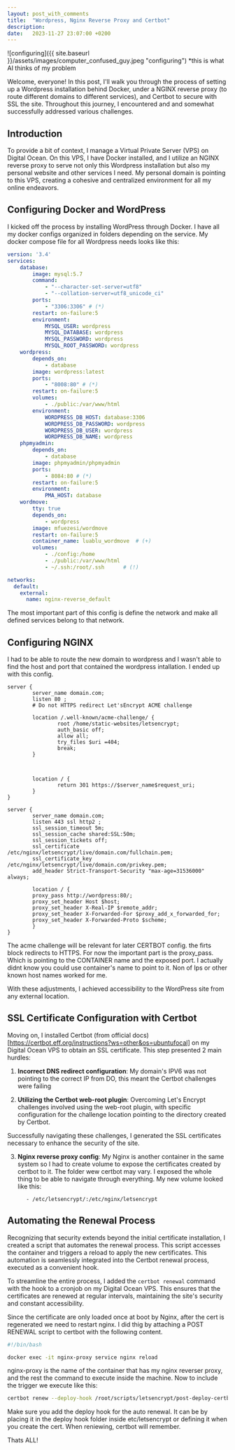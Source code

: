 ```yaml
---
layout: post_with_comments
title:  "Wordpress, Nginx Reverse Proxy and Certbot"
description: 
date:   2023-11-27 23:07:00 +0200
---
```


![configuring]({{ site.baseurl }}/assets/images/computer_confused_guy.jpeg "configuring")
*this is what AI thinks of my problem

Welcome, everyone! In this post, I'll walk you through the process of setting up a Wordpress installation behind Docker, under a NGINX reverse proxy (to route different domains to different services), and Certbot to secure with SSL the site. Throughout this journey, I encountered and and somewhat successfully addressed various challenges.

## Introduction

To provide a bit of context, I manage a Virtual Private Server (VPS) on Digital Ocean. On this VPS, I have Docker installed, and I utilize an NGINX reverse proxy to serve not only this Wordpress installation but also my personal website and other services I need. My personal domain is pointing to this VPS, creating a cohesive and centralized environment for all my online endeavors.

## Configuring Docker and WordPress

I kicked off the process by installing WordPress through Docker. I have all my docker configs organized in folders depending on the service.
My docker compose file for all Wordpress needs looks like this:

```yaml
version: '3.4'
services:
    database:
        image: mysql:5.7
        command:
            - "--character-set-server=utf8"
            - "--collation-server=utf8_unicode_ci"
        ports:
            - "3306:3306" # (*)
        restart: on-failure:5
        environment: 
            MYSQL_USER: wordpress
            MYSQL_DATABASE: wordpress
            MYSQL_PASSWORD: wordpress
            MYSQL_ROOT_PASSWORD: wordpress
    wordpress:
        depends_on:
            - database
        image: wordpress:latest
        ports:
            - "8008:80" # (*)
        restart: on-failure:5
        volumes:
            - ./public:/var/www/html
        environment:
            WORDPRESS_DB_HOST: database:3306
            WORDPRESS_DB_PASSWORD: wordpress
            WORDPRESS_DB_USER: wordpress
            WORDPRESS_DB_NAME: wordpress
    phpmyadmin:
        depends_on:
            - database
        image: phpmyadmin/phpmyadmin
        ports:
            - 8084:80 # (*)
        restart: on-failure:5
        environment:
            PMA_HOST: database
    wordmove:
        tty: true
        depends_on:
            - wordpress
        image: mfuezesi/wordmove
        restart: on-failure:5
        container_name: luablu_wordmove  # (+)
        volumes:
            - ./config:/home
            - ./public:/var/www/html
            - ~/.ssh:/root/.ssh      # (!)

networks:
  default:
    external:
      name: nginx-reverse_default
```
The most important part of this config is define the network and make all defined services belong to that network.
 
## Configuring NGINX
I had to be able to route the new domain to wordpress and I wasn't able to find the host and port that contained the wordpress intallation. I ended up with this config.

```
server {
        server_name domain.com;
        listen 80 ;
        # Do not HTTPS redirect Let'sEncrypt ACME challenge
        
        location /.well-known/acme-challenge/ {
                root /home/static-websites/letsencrypt;
                auth_basic off;
                allow all;
                try_files $uri =404;
                break;
        }



        location / {
                return 301 https://$server_name$request_uri;
        }
}

server {
        server_name domain.com;
        listen 443 ssl http2 ;
        ssl_session_timeout 5m;
        ssl_session_cache shared:SSL:50m;
        ssl_session_tickets off;
        ssl_certificate /etc/nginx/letsencrypt/live/domain.com/fullchain.pem;
        ssl_certificate_key /etc/nginx/letsencrypt/live/domain.com/privkey.pem;
        add_header Strict-Transport-Security "max-age=31536000" always;

        location / {
        proxy_pass http://wordpress:80/;
        proxy_set_header Host $host;
        proxy_set_header X-Real-IP $remote_addr;
        proxy_set_header X-Forwarded-For $proxy_add_x_forwarded_for;
        proxy_set_header X-Forwarded-Proto $scheme;
        }
}
```

The acme challenge will be relevant for later CERTBOT config. the firts block redirects to HTTPS. For now the important part is the proxy_pass. Which is pointing to the CONTAINER name and the exposed port. I actually didnt know you could use container's name to point to it. Non of Ips or other known host names worked for me.

With these adjustments, I achieved accessibility to the WordPress site from any external location.

## SSL Certificate Configuration with Certbot

Moving on, I installed Certbot (from official docs)[https://certbot.eff.org/instructions?ws=other&os=ubuntufocal] on my Digital Ocean VPS to obtain an SSL certificate. This step presented 2 main hurdles:

1. **Incorrect DNS redirect configuration**: My domain's IPV6 was not pointing to the correct IP from DO, this meant the Certbot challenges were failing

2. **Utilizing the Certbot web-root plugin**: Overcoming Let's Encrypt challenges involved using the web-root plugin, with specific configuration for the challenge location pointing to the directory created by Certbot.

Successfully navigating these challenges, I generated the SSL certificates necessary to enhance the security of the site.

3. **Nginx reverse proxy config**: My Nginx is another container in the same system so I had to create volume to expose the certificates created by certbot to it. The folder wew certbot may vary. I exposed the whole thing to be able to navigate through everything.
My new volume looked like this:

```
      - /etc/letsencrypt/:/etc/nginx/letsencrypt
```

## Automating the Renewal Process

Recognizing that security extends beyond the initial certificate installation, I created a script that automates the renewal process. This script accesses the container and triggers a reload to apply the new certificates. This automation is seamlessly integrated into the Certbot renewal process, executed as a convenient hook.

To streamline the entire process, I added the `certbot renewal` command with the hook to a cronjob on my Digital Ocean VPS. This ensures that the certificates are renewed at regular intervals, maintaining the site's security and constant accessibility.

Since the certificate are only loaded once at boot by Nginx, after the cert is regenerated we need to restart nginx. I did thig by attaching a POST RENEWAL script to certbot with the following content.

```bash
#!/bin/bash

docker exec -it nginx-proxy service nginx reload
```
nginx-proxy is the name of the container that has my nginx reverser proxy, and the rest the command to execute inside the machine.
Now to include the trigger we execute like this:

```bash
certbot renew --deploy-hook /root/scripts/letsencrypt/post-deploy-certbot-renewal.sh
```

Make sure you add the deploy hook for the auto renewal. It can be by placing it in the deploy hook folder inside etc/letsencrypt or defining it when you create the cert. When reniewing, certbot will remember.

Thats ALL!
